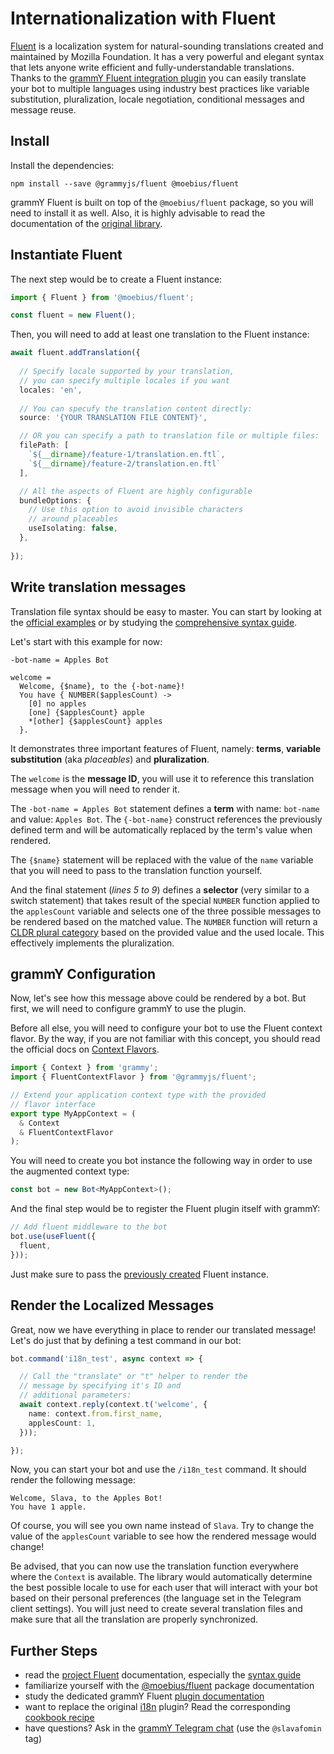 
# Internationalization with Fluent

[Fluent](https://projectfluent.org/) is a localization system for natural-sounding translations created and maintained by Mozilla Foundation.
It has a very powerful and elegant syntax that lets anyone write efficient and fully-understandable translations.
Thanks to the [grammY Fluent integration plugin](https://github.com/grammyjs/fluent) you can easily translate your bot to multiple languages using industry best practices like variable substitution, pluralization, locale negotiation, conditional messages and message reuse.


## Install

Install the dependencies:

```shell
npm install --save @grammyjs/fluent @moebius/fluent
```

grammY Fluent is built on top of the `@moebius/fluent` package, so you will need to install it as well.
Also, it is highly advisable to read the documentation of the [original library](https://github.com/the-moebius/fluent#moebiusfluent).


## Instantiate Fluent

The next step would be to create a Fluent instance:

```typescript
import { Fluent } from '@moebius/fluent';

const fluent = new Fluent();
```

Then, you will need to add at least one translation to the Fluent instance:

```typescript
await fluent.addTranslation({
  
  // Specify locale supported by your translation,
  // you can specify multiple locales if you want
  locales: 'en',
  
  // You can specufy the translation content directly:
  source: '{YOUR TRANSLATION FILE CONTENT}',

  // OR you can specify a path to translation file or multiple files:
  filePath: [
    `${__dirname}/feature-1/translation.en.ftl`,
    `${__dirname}/feature-2/translation.en.ftl`
  ],

  // All the aspects of Fluent are highly configurable
  bundleOptions: {
    // Use this option to avoid invisible characters
    // around placeables
    useIsolating: false,
  },
  
});
```


## Write translation messages

Translation file syntax should be easy to master.
You can start by looking at the [official examples](https://projectfluent.org/#examples) or by studying the [comprehensive syntax guide](https://projectfluent.org/fluent/guide/).

Let's start with this example for now:

```ftl
-bot-name = Apples Bot

welcome =
  Welcome, {$name}, to the {-bot-name}!
  You have { NUMBER($applesCount) ->
    [0] no apples
    [one] {$applesCount} apple
    *[other] {$applesCount} apples
  }.
```

It demonstrates three important features of Fluent, namely: **terms**, **variable substitution** (aka *placeables*) and **pluralization**.

The `welcome` is the **message ID**, you will use it to reference this translation message when you will need to render it.

The `-bot-name = Apples Bot` statement defines a **term** with name: `bot-name` and value: `Apples Bot`.
The `{-bot-name}` construct references the previously defined term and will be automatically replaced by the term's value when rendered.

The `{$name}` statement will be replaced with the value of the `name` variable that you will need to pass to the translation function yourself.

And the final statement (*lines 5 to 9*) defines a **selector** (very similar to a switch statement) that takes result of the special `NUMBER` function applied to the `applesCount` variable and selects one of the three possible messages to be rendered based on the matched value.
The `NUMBER` function will return a [CLDR plural category](https://www.unicode.org/cldr/cldr-aux/charts/30/supplemental/language_plural_rules.html) based on the provided value and the used locale.
This effectively implements the pluralization.


## grammY Configuration

Now, let's see how this message above could be rendered by a bot.
But first, we will need to configure grammY to use the plugin.

Before all else, you will need to configure your bot to use the Fluent context flavor.
By the way, if you are not familiar with this concept, you should read the official docs on [Context Flavors](/guide/context.html#context-flavors).

```typescript
import { Context } from 'grammy';
import { FluentContextFlavor } from '@grammyjs/fluent';

// Extend your application context type with the provided
// flavor interface
export type MyAppContext = (
  & Context
  & FluentContextFlavor
);
```

You will need to create you bot instance the following way in order to use the augmented context type:

```typescript
const bot = new Bot<MyAppContext>();
```

And the final step would be to register the Fluent plugin itself with grammY:

```typescript
// Add fluent middleware to the bot
bot.use(useFluent({
  fluent,
}));
```

Just make sure to pass the [previously created](#instantiate-fluent) Fluent instance.


## Render the Localized Messages

Great, now we have everything in place to render our translated message!
Let's do just that by defining a test command in our bot:

```typescript
bot.command('i18n_test', async context => {

  // Call the "translate" or "t" helper to render the
  // message by specifying it's ID and
  // additional parameters:
  await context.reply(context.t('welcome', {
    name: context.from.first_name,
    applesCount: 1,
  }));

});
```

Now, you can start your bot and use the `/i18n_test` command.
It should render the following message:

```text
Welcome, Slava, to the Apples Bot!
You have 1 apple.
```

Of course, you will see you own name instead of `Slava`.
Try to change the value of the `applesCount` variable to see how the rendered message would change!

Be advised, that you can now use the translation function everywhere where the `Context` is available.
The library would automatically determine the best possible locale to use for each user that will interact with your bot based on their personal preferences (the language set in the Telegram client settings).
You will just need to create several translation files and make sure that all the translation are properly synchronized.


## Further Steps

- read the [project Fluent](https://projectfluent.org/) documentation, especially the [syntax guide](https://projectfluent.org/fluent/guide/)
- familiarize yourself with the [@moebius/fluent](https://github.com/the-moebius/fluent#readme) package documentation
- study the dedicated grammY Fluent [plugin documentation](https://github.com/grammyjs/fluent)
- want to replace the original [i18n](/plugins/i18n.md) plugin? Read the corresponding [cookbook recipe](https://github.com/grammyjs/fluent#i18n-plugin-replacement)
- have questions? Ask in the [grammY Telegram chat](https://t.me/grammyjs) (use the `@slavafomin` tag)
